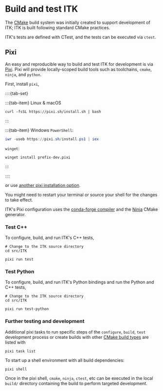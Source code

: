 # Build and test ITK

The [CMake] build system was initially created to support development of ITK; ITK is built following standard CMake practices.

ITK's tests are defined with CTest, and the tests can be executed via `ctest`.

## Pixi

An easy and reproducible way to build and test ITK for development is via [Pixi]. Pixi will provide locally-scoped build tools such as toolchains, `cmake`, `ninja`,  and `python`.

First, install `pixi`,

::::{tab-set}

:::{tab-item} Linux & macOS
```shell
curl -fsSL https://pixi.sh/install.sh | bash
```
:::

:::{tab-item} Windows
`PowerShell`:
```powershell
iwr -useb https://pixi.sh/install.ps1 | iex
```
`winget`:
```
winget install prefix-dev.pixi
```
:::

::::

or use [another pixi installation option].

You might need to restart your terminal or source your shell for the changes to take effect.

ITK's Pixi configuration uses the [conda-forge compiler] and the [Ninja] CMake generator.

### Test C++

To configure, build, and run ITK's C++ tests,

```shell
# Change to the ITK source directory
cd src/ITK

pixi run test
```

### Test Python

To configure, build, and run ITK's Python bindings and run the Python and C++ tests,

```shell
# Change to the ITK source directory
cd src/ITK

pixi run test-python
```

### Further testing and development

Additional pixi tasks to run specific steps of the `configure`, `build`, `test` development process or create builds with other [CMake build types] are listed with

```shell
pixi task list
```

To start up a shell environment with all build dependencies:

```shell
pixi shell
```

Once in the pixi shell, `cmake`, `ninja`, `ctest`, etc can be executed in the local `build/` directory containing the build to perform targeted development.

[another pixi installation option]: https://pixi.sh/latest/#installer-script-options
[CMake]: https://cmake.org/
[CMake build types]: https://cmake.org/cmake/help/latest/variable/CMAKE_BUILD_TYPE.html
[conda-forge compiler]: https://anaconda.org/conda-forge/cxx-compiler
[Ninja]: https://ninja-build.org/
[Pixi]: https://pixi.sh/
